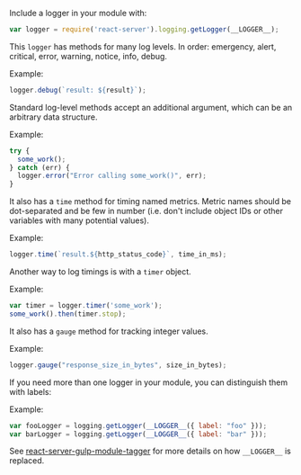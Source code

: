 Include a logger in your module with:

```javascript
var logger = require('react-server').logging.getLogger(__LOGGER__);
```

This `logger` has methods for many log levels. In order: emergency, alert,
critical, error, warning, notice, info, debug.

Example:

```javascript
logger.debug(`result: ${result}`);
```

Standard log-level methods accept an additional argument, which can be an
arbitrary data structure.

Example:

```javascript
try {
  some_work();
} catch (err) {
  logger.error("Error calling some_work()", err);
}
```

It also has a `time` method for timing named metrics.  Metric names
should be dot-separated and be few in number (i.e. don't include object
IDs or other variables with many potential values).

Example:

```javascript
logger.time(`result.${http_status_code}`, time_in_ms);
```

Another way to log timings is with a `timer` object.

Example:

```javascript
var timer = logger.timer('some_work');
some_work().then(timer.stop);
```

It also has a `gauge` method for tracking integer values.

Example:

```javascript
logger.gauge("response_size_in_bytes", size_in_bytes);
```

If you need more than one logger in your module, you can distinguish them
with labels:

Example:

```javascript
var fooLogger = logging.getLogger(__LOGGER__({ label: "foo" }));
var barLogger = logging.getLogger(__LOGGER__({ label: "bar" }));
```

See [react-server-gulp-module-tagger]() for more details on how `__LOGGER__` is
replaced.
